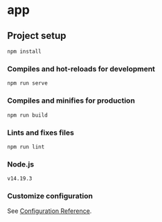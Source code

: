 # app

## Project setup
```
npm install
```

### Compiles and hot-reloads for development
```
npm run serve
```

### Compiles and minifies for production
```
npm run build
```

### Lints and fixes files
```
npm run lint
```

### Node.js
```
v14.19.3
```


### Customize configuration
See [Configuration Reference](https://cli.vuejs.org/config/).
